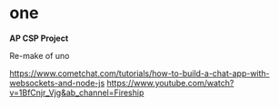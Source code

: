 # one

**AP CSP Project**

Re-make of uno

<https://www.cometchat.com/tutorials/how-to-build-a-chat-app-with-websockets-and-node-js>
<https://www.youtube.com/watch?v=1BfCnjr_Vjg&ab_channel=Fireship>
